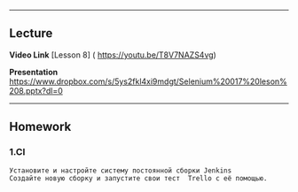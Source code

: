 
----
## Lecture

**Video Link** [Lesson 8] ( https://youtu.be/T8V7NAZS4vg)

**Presentation**  https://www.dropbox.com/s/5ys2fkl4xi9mdgt/Selenium%20017%20leson%208.pptx?dl=0

----
## Homework

### 1.CI

```
Установите и настройте систему постоянной сборки Jenkins 
Cоздайте новую сборку и запустите свои тест  Trello с её помощью.
```

